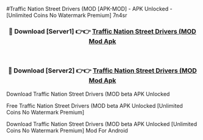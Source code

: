 #Traffic Nation Street Drivers (MOD [APK-MOD] - APK Unlocked - [Unlimited Coins No Watermark Premium] 7n4sr



<div align="center">

<h3>🔴 Download [Server1] 👉👉 <a href="https://momento.my/?title=Traffic_Nation_Street_Drivers_(MOD">Traffic Nation Street Drivers (MOD Mod Apk</a></h3><br>

<h3>🔴 Download [Server2] 👉👉 <a href="https://momento.my/?title=Traffic_Nation_Street_Drivers_(MOD">Traffic Nation Street Drivers (MOD Mod Apk</a></h3>
</div>



Download Traffic Nation Street Drivers (MOD beta APK Unlocked

Free Traffic Nation Street Drivers (MOD beta APK Unlocked [Unlimited Coins No Watermark Premium]

Download Traffic Nation Street Drivers (MOD beta APK Unlocked [Unlimited Coins No Watermark Premium] Mod For Android
